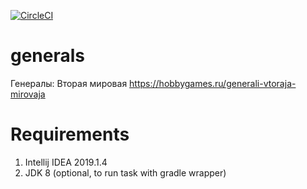 [![CircleCI](https://circleci.com/gh/on-board/generals/tree/master.svg?style=svg)](https://circleci.com/gh/on-board/generals/tree/master)

# generals
Генералы: Вторая мировая https://hobbygames.ru/generali-vtoraja-mirovaja

# Requirements

1. Intellij IDEA 2019.1.4
1. JDK 8 (optional, to run task with gradle wrapper)